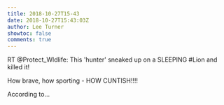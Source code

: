 ```yaml
---
title: 2018-10-27T15-43
date: 2018-10-27T15:43:03Z
author: Lee Turner
showtoc: false
comments: true
---
```


RT @Protect_Wldlife: This 'hunter' sneaked up on a SLEEPING #Lion and killed it! 

How brave, how sporting - HOW CUNTISH!!!!

According to…

